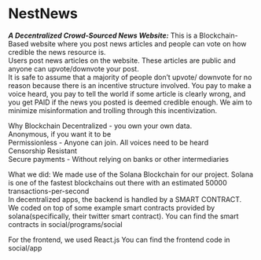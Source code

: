 

# NestNews


***A Decentralized Crowd-Sourced News Website:*** 
This is a Blockchain-Based website where you post news articles and people can vote on how credible the news resource is.  
Users post news articles on the website. These articles are public and anyone can upvote/downvote your post.  
It is safe to assume that a majority of people don’t upvote/ downvote for no reason because there is an incentive structure involved. You pay to make a voice heard, you pay to tell the world if some article is clearly wrong, and you get PAID if the news you posted is deemed credible enough.
We aim to minimize misinformation and trolling through this incentivization. 


Why Blockchain
Decentralized - you own your own data.  
Anonymous, if you want it to be  
Permissionless - Anyone can join. All voices need to be heard  
Censorship Resistant  
Secure payments - Without relying on banks or other intermediaries 


What we did: 
We made use of the Solana Blockchain for our project. Solana is one of the fastest blockchains out there with an estimated 50000 transactions-per-second   
In decentralized apps, the backend is handled by a SMART CONTRACT.  
We coded on top of some example smart contracts provided by solana(specifically, their twitter smart contract). 
You can find the smart contracts in social/programs/social 

For the frontend, we used React.js 
You can find the frontend code in social/app 
